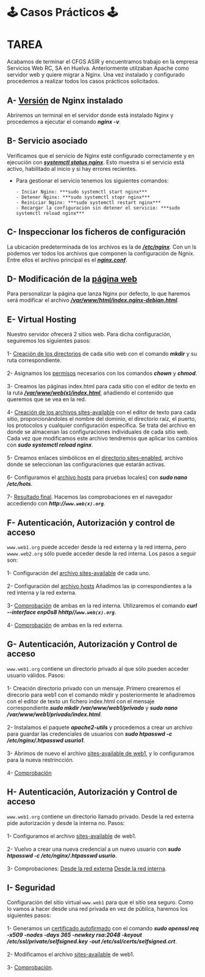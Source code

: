 # 🕹️ Casos Prácticos 🕹️

# TAREA
Acabamos de terminar el CFGS ASIR y encuentramos trabajo en la empresa Servicios Web RC, SA en Huelva.  Anteriormente utilzaban Apache como servidor web y quiere migrar a Nginx. Una vez instalado y configurado procedemos a realizar todos los casos prácticos solicitados.

## A- [Versión](imagenes/versionnginx.png) de Nginx instalado

Abriremos un terminal en el servidor donde está instalado Nginx y procedemos a ejecutar el comando ***nginx -v***.


## B- Servicio asociado

Verificamos que el servicio de Nginx esté configurado correctamente y en ejecución con [***systemctl status nginx***](imagenes/estatusgnix.png). Esto muestra si el servicio está activo, habilitado al inicio y si hay errores recientes. 

- Para gestionar el servicio tenemos los siguientes comandos:
  
      - Inciar Nginx: ***sudo systemctl start nginx***
      - Detener Nginx: ***sudo systemctl stopr nginx***
      - Reiniciar Nginx: ***sudo systemctl restart nginx***
      - Recargar la configuración sin detener el servicio: ***sudo systemctl reload nginx***
  

## C- Inspeccionar los ficheros de configuración

La ubicación predeterminada de los archivos es la de [***/etc/nginx***](imagenes/ficherosgnginx.png). Con un ls podemos ver todos los archivos que componen la configuración de Ngnix. Entre ellos el archivo principal es el [***nginx.conf***](imagenes/ficheronginx.conf.png).

  
## D- Modificación de la [página web](imagenes/paginawebModificada.png)

Para personalizar la página que lanza Nginx por defecto, lo que haremos será modificar el archivo [***/var/www/html/index.nginx-debian.html***](imagenes/htmlPaginaPrincipal.png).


## E- Virtual Hosting

Nuestro servidor ofrecerá 2 sitios web. Para dicha configuración, seguiremos los siguientes pasos:<br>   
    1- [Creación de los directorios](imagenes/mkdirweb.png) de cada sitio web con el comando ***mkdir*** y su ruta correspondiente.<br>   
    2- Asignamos los [permisos](imagenes/permisosweb.png) necesarios con los comandos ***chown*** y ***chmod***.<br>  
    3- Creamos las páginas index.html para cada sitio con el editor de texto en la ruta [***/var/www/web(x)/index.html***](imagenes/htmlwebs.png), añadiendo el contenido que queremos que se vea en la red.<br>  
     4- [Creación de los archivos sites-available](imagenes/sitesavilable1.png) con el editor de texto para cada sitio, proporcionándoles el nombre del dominio, el directorio raíz, el puerto, los protocolos y cualquier configuración específica. Se trata del archivo en donde se almacenan las configuraciones individuales de cada sitio web. Cada vez que modificamos este archivo tendremos que aplicar los cambios con ***sudo systemctl reload nginx***.<br>  
     5- Creamos enlaces simbólicos en el [directorio sites-enabled](imagenes/sites-enabled.png), archivo donde se seleccionan las configuraciones que estarán activas.<br>  
     6- Configuramos el [archivo hosts](imagenes/hots1.png) para pruebas locales] con ***sudo nano /etc/hots***.<br>  
     7- [Resultado final](imagenes/web1yweb2.png). Hacemos las comprobaciones en el navegador accediendo con ***http://`www.web(x).org`***.
     
     
  ## F- Autenticación, Autorización y control de acceso  
  
  `www.web1.org` puede acceder desde la red externa y la red interna, pero `wwww.web2.org` sólo puede acceder desde la red interna. Los pasos a seguir son:<br>  
      1- Configuración del [archivo sites-available](imagenes/sites-availableF.png) de cada uno.<br>  
      2- Configuración del [archivo hosts](imagenes/hotsF.png) Añadimos las ip correspondientes a la red interna y la red externa.<br>  
      3- [Comprobación](imagenes/comprobacionredinternaF.png) de ambas en la red interna. Utilizaremos el comando ***curl --interface enp0s8 hhttp//`www.web(x).org`***.  <br>  
      4- [Comprobación](imagenes/redexternaF.png) de ambas en la red externa.  
      
      
  ## G- Autenticación, Autorización y Control de acceso  
  
  `www.web1.org` contiene un directorio privado al que sólo pueden acceder usuario válidos. Pasos:  <br>   
      1- Creación directorio privado con un mensaje. Primero crearemos el direcorio para web1 con el comando mkdir y posteriormente le añadiremos con el editor de texto un fichero index.html con el mensaje correspondiente.***sudo mkdir /var/www/web1/privado*** y ***sudo nano /var/www/web1/privado/index.html***.  <br>   
      2- Instalamos el paquete ***apache2-utils***  y procedemos a crear un archivo para guardar las credenciales de usuarios con ***sudo htpasswd -c /etc/nginx/.htpasswd usurio1***.  <br>     
      3- Abrimos de nuevo el archivo [sites-available de web1](imagenes/sitesavailableG.png), y lo configuramos para la nueva restrincción.  <br>  
      4- [Comprobación](imagenes/ComprobaciónG.png)   
      
      
  ## H- Autenticación, Autorización y Control de acceso  
  
  `www.web1.org` contiene un directorio llamado privado. Desde la red externa pide autorización y desde la interna no. Pasos:  <br>  
      1- Configuramos el archivo [sites-available](imagenes/sitesAvailableH.png) de web1.  <br>      
      2- Vuelvo a crear una nueva credencial a un nuevo usuario con ***sudo htpasswd -c /etc/nginx/.htpasswd usurio***.  <br>  
      3- Comprobaciones: [Desde la red externa](imagenes/ComprobaciónredexternaH.png) [Desde la red interna](imagenes/ComprobacionRedInternaH.png).  <br>  
      
  ## I- Seguridad  
  
  Configuración del sitio virtual `www.web1` para que el sitio sea seguro. Como lo vamos a hacer desde una red privada en vez de pública, haremos los siguientes pasos:<br>  
      1- Generamos un [certificado autofirmado](imagenes/generarCertificado.png) con el comando ***sudo openssl req -x509 -nodes -days 365 -newkey rsa:2048 -keyout /etc/ssl/private/selfsigned.key -out /etc/ssl/certs/selfsigned.crt***.<br>  
      2- Modificamos el archivo [sites-available](imagenes/sites-available-I.png) de web1.  <br>  
      3- [Comprobación](imagenes/Comprobación_I.png).  <br>  
